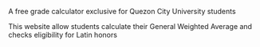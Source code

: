 A free grade calculator exclusive for Quezon City University students

This website allow students calculate their General Weighted Average and checks eligibility for Latin honors
